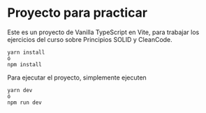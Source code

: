 <!-- @format -->

# Proyecto para practicar

Este es un proyecto de Vanilla TypeScript en Vite, para trabajar los ejercicios del curso sobre Principios SOLID y CleanCode.

```
yarn install
ó
npm install
```

Para ejecutar el proyecto, simplemente ejecuten

```
yarn dev
ó
npm run dev
```
